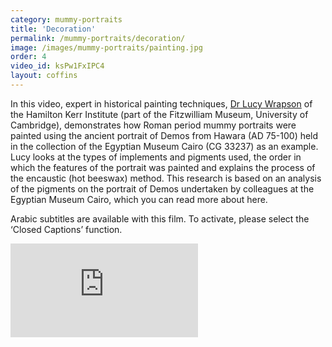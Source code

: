 ```yaml
---
category: mummy-portraits
title: 'Decoration'
permalink: /mummy-portraits/decoration/
image: /images/mummy-portraits/painting.jpg
order: 4
video_id: ksPw1FxIPC4
layout: coffins
---
```


In this video, expert in historical painting techniques, [Dr Lucy Wrapson](https://egyptiancoffins.org/team/lucy-wrapson/) of the Hamilton Kerr Institute (part of the Fitzwilliam Museum, University of Cambridge), demonstrates how Roman period mummy portraits were painted using the ancient portrait of Demos from Hawara (AD 75-100) held in the collection of the Egyptian Museum Cairo (CG 33237) as an example. Lucy looks at the types of implements and pigments used, the order in which the features of the portrait was painted and explains the process of the encaustic (hot beeswax) method. This research is based on an analysis of the pigments on the portrait of Demos undertaken by colleagues at the Egyptian Museum Cairo, which you can read more about here.

Arabic subtitles are available with this film. To activate, please select the ‘Closed Captions’ function.

<div class="col-12 shadow-sm p-3 mx-auto mb-3 ">
    <div class="embed-responsive embed-responsive-16by9">
      <iframe class="embed-responsive-item" title="A YouTube video from the Fitzwilliam Museum"
      src="https://www.youtube.com/embed/{{$page.video_id}}" frameborder="0"
      allowfullscreen></iframe>
    </div>
 </div>
